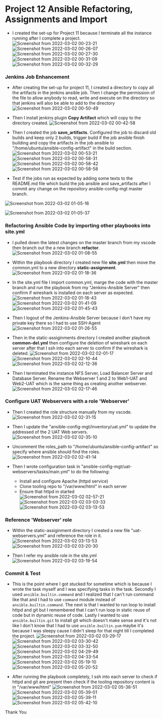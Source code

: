 # Project 12 Ansible Refactoring, Assignments and Import

- I created the set-up for Project 11 because I terminate all the instance running after I complete a project.
![Screenshot from 2022-03-02 00-23-21](https://user-images.githubusercontent.com/80127136/156371166-a35408a3-3e17-4ce2-9447-a1cacb151035.png)
![Screenshot from 2022-03-02 00-26-07](https://user-images.githubusercontent.com/80127136/156371176-605d244e-0439-47de-8afa-bce2c8cf0fd0.png)
![Screenshot from 2022-03-02 00-27-30](https://user-images.githubusercontent.com/80127136/156371186-55b20234-aaac-4a7c-a9ba-182a81542393.png)
![Screenshot from 2022-03-02 00-31-09](https://user-images.githubusercontent.com/80127136/156371205-a605358c-9f2d-431c-9875-11f4abe44d2b.png)
![Screenshot from 2022-03-02 00-32-29](https://user-images.githubusercontent.com/80127136/156371220-7e583682-b14c-419c-a8e8-ca22a91cf844.png)



### Jenkins Job Enhancement

- After creating the set-up for project 11, I created a directory to copy all the artifacts in the jenkins ansible job. Then I change the permission of the file to allow anybody to read, write and execute on the directory so that jenkins will also be able to add to the directory
![Screenshot from 2022-03-02 00-50-49](https://user-images.githubusercontent.com/80127136/156371244-df177198-7d11-4f07-a3b7-7bd1d27c9d60.png)


- Then I install jenkins plugin **Copy Artifact** which will copy to the directory created.
![Screenshot from 2022-03-02 00-42-58](https://user-images.githubusercontent.com/80127136/156371274-64b16cb2-e890-4308-b88b-c661368b1ff7.png)


- Then I created the job **save_artifacts**. Configured the job to discard old builds and keep only 2 builds, trigger build if the job ansible finish building and copy the artifacts in the job ansible to "/home/ubuntu/ansible-config-artifact" in the build section.
![Screenshot from 2022-03-02 00-53-21](https://user-images.githubusercontent.com/80127136/156371339-9973411d-313f-4590-88d7-5dbcaec90738.png)
![Screenshot from 2022-03-02 00-58-31](https://user-images.githubusercontent.com/80127136/156371373-809a2651-14d3-4b8d-b339-10d19b7b1515.png)
![Screenshot from 2022-03-02 00-58-42](https://user-images.githubusercontent.com/80127136/156371385-0bb046fb-2571-45e5-b458-c67f02a6ab53.png)
![Screenshot from 2022-03-02 00-58-58](https://user-images.githubusercontent.com/80127136/156371398-b53319d1-0e53-4bf3-b2b3-2138619cb95f.png)


- Test if the jobs run as expected by adding some texts to the README.md file which build the job ansible and save_artifacts after I commit any change on the repository ansible-config-mgt master branch.

![Screenshot from 2022-03-02 01-05-16](https://user-images.githubusercontent.com/80127136/156371574-88cde2ae-99ce-4d84-998e-245241ad782d.png)

![Screenshot from 2022-03-02 01-05-37](https://user-images.githubusercontent.com/80127136/156371462-d7a71061-226e-440f-80b1-0afacb80362a.png)

### Refactoring Ansible Code by importing other playbooks into site.yml


- I pulled down the latest changes on the master branch from my vscode then branch out the a new branch **refactor**.
![Screenshot from 2022-03-02 01-08-55](https://user-images.githubusercontent.com/80127136/156371590-0b75ffce-75a9-4701-b9fd-9133b1ad8924.png)


- Within the playbook directory I created new file **site.yml** then move the common.yml to a new directory **static-assignment**.
![Screenshot from 2022-03-02 01-18-36](https://user-images.githubusercontent.com/80127136/156371612-4306d262-3b41-4e05-a29e-02a343543ca5.png)


- In the site.yml file I import common.yml, marge the code with the master branch and run the playbook from my "Jenkins-Ansible Server" then confirm if wireshark is installed on each server as expected.
![Screenshot from 2022-03-02 01-18-43](https://user-images.githubusercontent.com/80127136/156371639-d61ddc3b-9342-4941-a693-613a2805d03b.png)
![Screenshot from 2022-03-02 01-41-09](https://user-images.githubusercontent.com/80127136/156372029-febb43e3-4d16-41d7-a666-5e417e4964df.png)
![Screenshot from 2022-03-02 01-45-43](https://user-images.githubusercontent.com/80127136/156372269-211e228a-a8e4-4887-805a-662449d641dd.png)

- Then I logout of the Jenkins-Ansible Server because I don't have my private key there so I had to use SSH-Agent
![Screenshot from 2022-03-02 01-26-55](https://user-images.githubusercontent.com/80127136/156371823-3bbc2aba-3552-4eec-982d-e14c18420a8c.png)

- Then in the static-assiginments directory I created another playbook **common-del.yml** then configure the deletion of wireshark on each server after that I ssh into each server to confirm if the wireshark is deleted.
![Screenshot from 2022-03-02 02-01-17](https://user-images.githubusercontent.com/80127136/156372131-b4f09831-4a5d-4118-b17c-49ecdedcac87.png)
![Screenshot from 2022-03-02 02-10-44](https://user-images.githubusercontent.com/80127136/156372156-46801a9b-cca1-4365-a90f-2a8179623c84.png)
![Screenshot from 2022-03-02 02-12-36](https://user-images.githubusercontent.com/80127136/156372401-f31373f2-6a8d-4a1b-8b3c-b09b83e5e87f.png)


- Then I terminated the instance NFS Server, Load Balancer Server and Database Server. Rename the Webserver 1 and 2 to Web1-UAT and Web2-UAT which is the same thing as creating another webserver.
![Screenshot from 2022-03-02 02-17-46](https://user-images.githubusercontent.com/80127136/156372496-11a2b45e-bacf-40b8-a240-8727157723a5.png)

### Configure UAT Webservers with a role 'Webserver'

- Then I created the role structure manually from my vscode.
![Screenshot from 2022-03-02 02-31-15](https://user-images.githubusercontent.com/80127136/156372529-d446e979-43ba-4b69-bb0b-2fb44b9803e6.png)


- Then I update the "ansible-config-mgt/inventory/uat.yml" to update the addressed of the 2 UAT Web servers.
![Screenshot from 2022-03-02 02-35-10](https://user-images.githubusercontent.com/80127136/156372558-8f50db9a-571c-49aa-ae01-122c7e906846.png)


- Uncomment the roles_path to "/home/ubuntu/ansible-config-artifact" so specify where ansible should find the roles.
![Screenshot from 2022-03-02 02-41-14](https://user-images.githubusercontent.com/80127136/156372682-e86fc81b-0e1a-4f7d-87ec-0b04cba6c5ce.png)

- Then I wrote configuration task in "ansible-config-mgt/uat-webservers/tasks/main.yml" to do the following:
    - Install and configure Apache (httpd service)
    - Clone tooling repo to "/var/www/html" in each server
    - Ensure that httpd in started
![Screenshot from 2022-03-02 02-57-21](https://user-images.githubusercontent.com/80127136/156372711-92d35c08-b4a7-4911-8247-6847acd5fef9.png)
![Screenshot from 2022-03-02 03-03-33](https://user-images.githubusercontent.com/80127136/156372724-54a2dbe3-899e-47c4-8edc-be9079f342bd.png)
![Screenshot from 2022-03-02 03-13-53](https://user-images.githubusercontent.com/80127136/156372778-c1c5543f-b87d-4984-9e99-45ec154b1e8f.png)


### Reference 'Webserver' role

- Within the static-assiginment directory I created a new file "uat-webservers.yml" and reference the role in it.
![Screenshot from 2022-03-02 03-13-53](https://user-images.githubusercontent.com/80127136/156372911-370aaf15-fef2-4ced-9ec3-5c27d0edff19.png)
![Screenshot from 2022-03-02 03-20-30](https://user-images.githubusercontent.com/80127136/156373018-41a6ed54-e88c-42fb-b17f-bff37c52651d.png)


- Then I refer my ansible role in the site.yml
![Screenshot from 2022-03-02 03-19-54](https://user-images.githubusercontent.com/80127136/156372994-10b0ce55-4b31-46ed-b0dd-7c85490f1182.png)

### Commit & Test

- This is the point where I got stucked for sometime which is because I wrote the task myself and I was specifying tasks in the task. Secondly I used `ansible.builtin.command` and I realized that I can't run command like that and I had to use `command` module instead of `ansible.builtin.command`. The next is that I wanted to run loop to install httpd and git but I remembered that I can't run loop in static reuse of code but in dynamic reuse of code. Lastly I wanted to use `ansible.builtin.git` to install git which doesn't make sense and it's not like I don't know that I had to use `ansible.builtin.yum` maybe it's because I was sleepy cause I didn't sleep for that night till I completed the project.
![Screenshot from 2022-03-02 03-29-17](https://user-images.githubusercontent.com/80127136/156373075-64b3e1e9-3d48-4def-ba8c-712196d21936.png)
![Screenshot from 2022-03-02 03-30-42](https://user-images.githubusercontent.com/80127136/156373094-b3d2acfe-b64c-4617-a4f4-38fb4cc8f72f.png)
![Screenshot from 2022-03-02 03-32-50](https://user-images.githubusercontent.com/80127136/156373114-0aecae86-4ff9-4dc0-a900-a72f73207892.png)
![Screenshot from 2022-03-02 04-29-49](https://user-images.githubusercontent.com/80127136/156373204-eb7ff6fe-8687-4f03-8362-6b0e64bf6fda.png)
![Screenshot from 2022-03-02 04-33-54](https://user-images.githubusercontent.com/80127136/156373242-2fdc8802-b1a3-4dad-8a5b-862e65d47b06.png)
![Screenshot from 2022-03-02 05-19-10](https://user-images.githubusercontent.com/80127136/156373279-b614e905-a7f1-46b4-809d-c1bc4acb3755.png)
![Screenshot from 2022-03-02 05-20-52](https://user-images.githubusercontent.com/80127136/156373326-d0565a56-c79b-457c-8a1d-fde323f46e9f.png)

- After running the playbook completely, I ssh into each server to check if httpd and git are present then check if the tooling repository content is in "/var/www/html"
![Screenshot from 2022-03-02 05-38-51](https://user-images.githubusercontent.com/80127136/156373421-927e36d9-6c65-475c-9cf0-c37b79f58394.png)
![Screenshot from 2022-03-02 05-39-01](https://user-images.githubusercontent.com/80127136/156373442-6e4cac7b-1f0c-4c2c-b0f1-71304efede7b.png)
![Screenshot from 2022-03-02 05-39-11](https://user-images.githubusercontent.com/80127136/156373463-81f27332-3d31-4dd8-8e18-ded52e87a9e7.png)
![Screenshot from 2022-03-02 05-42-10](https://user-images.githubusercontent.com/80127136/156373579-3f638fd4-c904-4188-9231-abef824e20a0.png)

Thank You


